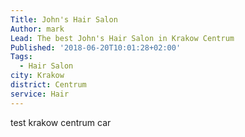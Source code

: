 ```yaml
---
Title: John's Hair Salon
Author: mark
Lead: The best John's Hair Salon in Krakow Centrum
Published: '2018-06-20T10:01:28+02:00'
Tags:
  - Hair Salon
city: Krakow
district: Centrum
service: Hair
---
```

test krakow centrum car
